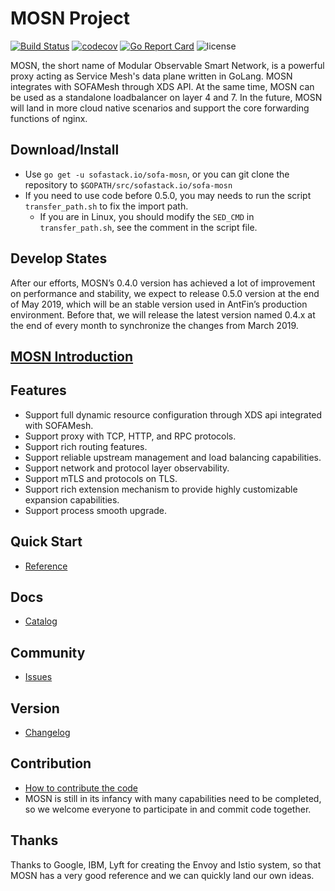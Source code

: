 # MOSN Project

[![Build Status](https://travis-ci.org/alipay/sofa-mosn.svg?branch=master)](https://travis-ci.org/alipay/sofa-mosn)
[![codecov](https://codecov.io/gh/alipay/sofa-mosn/branch/master/graph/badge.svg)](https://codecov.io/gh/alipay/sofa-mosn)
[![Go Report Card](https://goreportcard.com/badge/github.com/alipay/sofa-mosn)](https://goreportcard.com/report/github.com/alipay/sofa-mosn)
![license](https://img.shields.io/badge/license-Apache--2.0-green.svg)


MOSN, the short name of Modular Observable Smart Network, is a powerful proxy acting as Service Mesh's data plane written in GoLang. MOSN integrates with SOFAMesh through XDS API. At the same time, MOSN can be used as a standalone loadbalancer on layer 4 and 7. In the future, MOSN will land in more cloud native scenarios and support the core forwarding functions of nginx.


## Download/Install

+ Use `go get -u sofastack.io/sofa-mosn`, or you can git clone the repository to `$GOPATH/src/sofastack.io/sofa-mosn`
+ If you need to use code before 0.5.0, you may needs to run the script `transfer_path.sh` to fix the import path.
  + If you are in Linux, you should modify the `SED_CMD` in `transfer_path.sh`, see the comment in the script file.

## Develop States

After our efforts, MOSN’s 0.4.0 version has achieved a lot of improvement on performance and stability, we expect to release 0.5.0 version at the end of May 2019, which will be an stable version used in AntFin’s production environment.
Before that, we will release the latest version named 0.4.x at the end of every month to synchronize the changes from March 2019.

## [MOSN Introduction](docs/Introduction.md)

## Features

+ Support full dynamic resource configuration through XDS api integrated with SOFAMesh.
+ Support proxy with TCP, HTTP, and RPC protocols.
+ Support rich routing features.
+ Support reliable upstream management and load balancing capabilities.
+ Support network and protocol layer observability.
+ Support mTLS and protocols on TLS.
+ Support rich extension mechanism to provide highly customizable expansion capabilities.
+ Support process smooth upgrade.
    
## Quick Start
* [Reference](docs/quickstart/Setup.md)
   
## Docs
* [Catalog](docs/Catalog.md)

## Community
* [Issues](https://github.com/alipay/sofa-mosn/issues)

## Version
* [Changelog](docs/CHANGELOG.md)

## Contribution
+ [How to contribute the code](docs/develop/CONTRIBUTING.md)
+ MOSN is still in its infancy with many capabilities need to be completed, so we welcome everyone to participate in and commit code together.

## Thanks
Thanks to Google, IBM, Lyft for creating the Envoy and Istio system, so that MOSN has a very good reference and we can
quickly land our own ideas.
